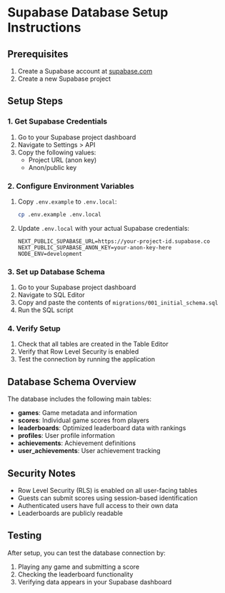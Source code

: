 # Supabase Database Setup Instructions

## Prerequisites
1. Create a Supabase account at [supabase.com](https://supabase.com)
2. Create a new Supabase project

## Setup Steps

### 1. Get Supabase Credentials
1. Go to your Supabase project dashboard
2. Navigate to Settings > API
3. Copy the following values:
   - Project URL (anon key)
   - Anon/public key

### 2. Configure Environment Variables
1. Copy `.env.example` to `.env.local`:
   ```bash
   cp .env.example .env.local
   ```

2. Update `.env.local` with your actual Supabase credentials:
   ```
   NEXT_PUBLIC_SUPABASE_URL=https://your-project-id.supabase.co
   NEXT_PUBLIC_SUPABASE_ANON_KEY=your-anon-key-here
   NODE_ENV=development
   ```

### 3. Set up Database Schema
1. Go to your Supabase project dashboard
2. Navigate to SQL Editor
3. Copy and paste the contents of `migrations/001_initial_schema.sql`
4. Run the SQL script

### 4. Verify Setup
1. Check that all tables are created in the Table Editor
2. Verify that Row Level Security is enabled
3. Test the connection by running the application

## Database Schema Overview

The database includes the following main tables:

- **games**: Game metadata and information
- **scores**: Individual game scores from players
- **leaderboards**: Optimized leaderboard data with rankings
- **profiles**: User profile information
- **achievements**: Achievement definitions
- **user_achievements**: User achievement tracking

## Security Notes

- Row Level Security (RLS) is enabled on all user-facing tables
- Guests can submit scores using session-based identification
- Authenticated users have full access to their own data
- Leaderboards are publicly readable

## Testing

After setup, you can test the database connection by:
1. Playing any game and submitting a score
2. Checking the leaderboard functionality
3. Verifying data appears in your Supabase dashboard